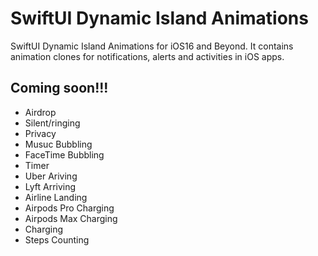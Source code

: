 # SwiftUI Dynamic Island Animations
SwiftUI Dynamic Island Animations for iOS16 and Beyond. It contains animation clones for notifications, alerts and activities in iOS apps. 


## Coming soon!!!

- Airdrop
- Silent/ringing
- Privacy
- Musuc Bubbling
- FaceTime Bubbling
- Timer
- Uber Ariving
- Lyft Arriving
- Airline Landing
- Airpods Pro Charging
- Airpods Max Charging
- Charging
- Steps Counting

